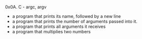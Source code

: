 0x0A. C - argc, argv
-  a program that prints its name, followed by a new line
- a program that prints the number of arguments passed into it.
- a program that prints all arguments it receives
-  a program that multiplies two numbers
